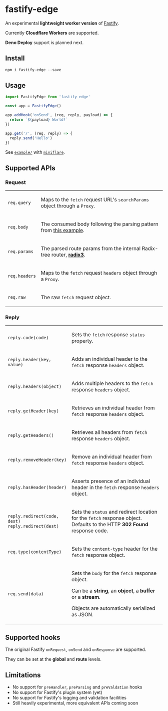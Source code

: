 # fastify-edge

An experimental **lightweight worker version** of [Fastify](https://fastify.io).

Currently **Cloudflare Workers** are supported.

**Deno Deploy** support is planned next.

## Install

```js
npm i fastify-edge --save
````

## Usage

```js
import FastifyEdge from 'fastify-edge'

const app = FastifyEdge()

app.addHook('onSend', (req, reply, payload) => {
  return `${payload} World!`
})

app.get('/', (req, reply) => {
  reply.send('Hello')
})
```

See [`example/`](https://github.com/galvez/fastify-edge/tree/main/example) with [`miniflare`](https://github.com/cloudflare/miniflare).

## Supported APIs

### Request

<table>
<tr>
<td>
  
`req.query`

</td>
<td>
  
Maps to the `fetch` request URL's `searchParams` object through a `Proxy`.

</td>
</tr>
<tr>
<td>

`req.body`

</td>
<td>

The consumed body following the parsing pattern from [this example](https://developers.cloudflare.com/workers/examples/read-post/).

</td>
</tr>
<tr>
<td>

`req.params`

</td>
<td>
  
The parsed route params from the internal Radix-tree router, **[radix3](https://github.com/unjs/radix3)**.
  
</td>
</tr>
<tr>
<td>

`req.headers`

</td>
<td>

Maps to the `fetch` request `headers` object through a `Proxy`.

</td>
</tr>
<tr>
<td>

`req.raw`

</td>
<td>

The raw `fetch` request object.

</td>
</tr>
</table>


### Reply

<table>
<tr>
<td width="35%">

`reply.code(code)`

</td>
<td>

Sets the `fetch` response `status` property.

</td>
</tr>
<tr>
<td>

`reply.header(key, value)`

</td>
<td>
  
Adds an individual header to the `fetch` response `headers` object.
  
</td>
</tr>
<tr>
<td>

`reply.headers(object)`

</td>
<td>

Adds multiple headers to the `fetch` response `headers` object.

</td>
</tr>
<tr>
<td>

`reply.getHeader(key)`

</td>
<td>

Retrieves an individual header from `fetch` response `headers` object.

</td>
</tr>
<tr>
<td>

`reply.getHeaders()`

</td>
<td>

Retrieves all headers from `fetch` response `headers` object.

</td>
</tr>
<tr>
<td>

`reply.removeHeader(key)`

</td>
<td>

Remove an individual header from `fetch` response `headers` object.

</td>
</tr>
<tr>
<td>

`reply.hasHeader(header)`

</td>
<td>

Asserts presence of an individual header in the `fetch` response `headers` object.

</td>
</tr>
<tr>
<td>

`reply.redirect(code, dest)`<br>
`reply.redirect(dest)`

</td>
<td>

Sets the `status` and redirect location for the `fetch` response object.<br>
Defaults to the HTTP **302 Found** response code.

</td>
</tr>
<tr>
<td>

`req.type(contentType)`

</td>
<td>

Sets the `content-type` header for the `fetch` response object.

</td>
</tr>
<tr>
<td>

`req.send(data)`

</td>
<td>

Sets the `body` for the `fetch` response object.<br>

Can be a **string**, an **object**, a **buffer** or a **stream**.

Objects are automatically serialized as JSON.

</td>
</tr>
</table>

## Supported hooks

The original Fastify `onRequest`, `onSend` and `onResponse` are supported.

They can be set at the **global** and **route** levels.

## Limitations

- No support for `preHandler`, `preParsing` and `preValdation` hooks
- No support for Fastify's plugin system (yet)
- No support for Fastify's logging and validation facilities
- Still heavily experimental, more equivalent APIs coming soon
